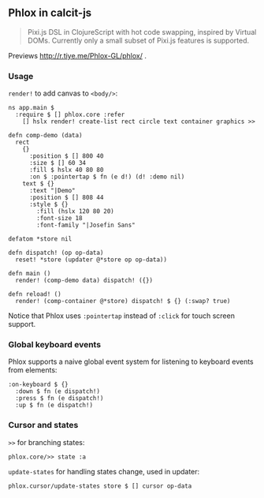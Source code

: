 ## Phlox in calcit-js

> Pixi.js DSL in ClojureScript with hot code swapping, inspired by Virtual DOMs. Currently only a small subset of Pixi.js features is supported.

Previews <http://r.tiye.me/Phlox-GL/phlox/> .

### Usage

`render!` to add canvas to `<body/>`:

```
ns app.main $
  :require $ [] phlox.core :refer
    [] hslx render! create-list rect circle text container graphics >>

defn comp-demo (data)
  rect
    {}
      :position $ [] 800 40
      :size $ [] 60 34
      :fill $ hslx 40 80 80
      :on $ :pointertap $ fn (e d!) (d! :demo nil)
    text $ {}
      :text "|Demo"
      :position $ [] 808 44
      :style $ {}
        :fill (hslx 120 80 20)
        :font-size 18
        :font-family "|Josefin Sans"

defatom *store nil

defn dispatch! (op op-data)
  reset! *store (updater @*store op op-data))

defn main ()
  render! (comp-demo data) dispatch! ({})

defn reload! ()
  render! (comp-container @*store) dispatch! $ {} (:swap? true)
```

Notice that Phlox uses `:pointertap` instead of `:click` for touch screen support.

### Global keyboard events

Phlox supports a naive global event system for listening to keyboard events from elements:

```
:on-keyboard $ {}
  :down $ fn (e dispatch!)
  :press $ fn (e dispatch!)
  :up $ fn (e dispatch!)
```

### Cursor and states

`>>` for branching states:

```
phlox.core/>> state :a
```

`update-states` for handling states change, used in updater:

```
phlox.cursor/update-states store $ [] cursor op-data
```

